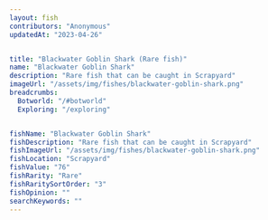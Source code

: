 ```yaml
---
layout: fish
contributors: "Anonymous"
updatedAt: "2023-04-26"


title: "Blackwater Goblin Shark (Rare fish)"
name: "Blackwater Goblin Shark"
description: "Rare fish that can be caught in Scrapyard"
imageUrl: "/assets/img/fishes/blackwater-goblin-shark.png"
breadcrumbs:
  Botworld: "/#botworld"
  Exploring: "/exploring"


fishName: "Blackwater Goblin Shark"
fishDescription: "Rare fish that can be caught in Scrapyard"
fishImageUrl: "/assets/img/fishes/blackwater-goblin-shark.png"
fishLocation: "Scrapyard"
fishValue: "76"
fishRarity: "Rare"
fishRaritySortOrder: "3"
fishOpinion: ""
searchKeywords: ""
---
```


